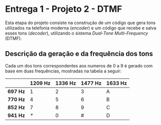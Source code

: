 # Entrega 1 - Projeto 2 - DTMF

Esta etapa do projeto consiste na construção de um código que gera tons utilizados na telefonia moderna (<i>encoder</i>) e um código que recebe e salva esses tons (<i>decoder</i>), utilizando o sistema <i>Dual-Tone Multi-Frequency</i> (DTMF).

## Descrição da geração e da frequência dos tons

Cada um dos tons correspondentes aos numeros de 0 a 9 é gerado com base em duas frequências, mostradas na tabela a seguir:

|              | <b>1209 Hz</b>     | <b>1336 Hz</b> | <b>1477 Hz</b>  | <b>1633 Hz</b> |
|--------------|--------------------|----------------|-----------------|----------------|
| <b>697 Hz</b>|        1           |        2       |        3        |        A       |
| <b>770 Hz</b>|        4           |        5       |        6        |        B       |
| <b>852 Hz</b>|        7           |        8       |        9        |        C       |
| <b>941 Hz</b>|     <i>*</i>       |        0       |        #        |        D       |
